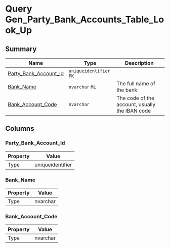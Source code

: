 # Query Gen_Party_Bank_Accounts_Table_Look_Up


## Summary

| Name | Type | Description |
| - | - | --- |
|[Party_Bank_Account_Id](#party_bank_account_id)|`uniqueidentifier` `PK`||
|[Bank_Name](#bank_name)|`nvarchar` `ML`|The full name of the bank|
|[Bank_Account_Code](#bank_account_code)|`nvarchar` |The code of the account, usually the IBAN code|

## Columns

### Party_Bank_Account_Id

| Property | Value |
| - | - |
|Type|uniqueidentifier|

### Bank_Name

| Property | Value |
| - | - |
|Type|nvarchar|

### Bank_Account_Code

| Property | Value |
| - | - |
|Type|nvarchar|


